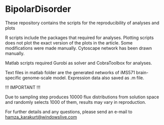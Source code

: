 # BipolarDisorder
These repository contains the scripts for the reproducibility of analyses and plots

R scripts include the packages that required for analyses.
Plotting scripts does not plot the exact version of the plots in the article. Some modifications were made manually.
Cytoscape network has been drawn manually.

Matlab scripts required Gurobi as solver and CobraToolbox for analyses.

Text files in matlab folder are the generated networks of iMS571 brain-specific genome-scale model. Expression data also saved as .m file.

!!! IMPORTANT !!!

Due to sampling step produces 10000 flux distributions from solution space and randomly selects 1000 of them, results may vary in reproduction.

For further details and any questions, please send an e-mail to hamza_karakurt@windowslive.com

